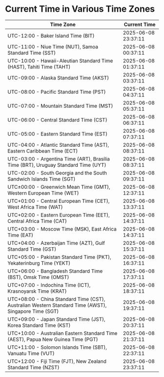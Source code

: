 # Current Time in Various Time Zones

| Time Zone | Current Time |
|-----------|--------------|
| UTC-12:00 - Baker Island Time (BIT) | 2025-06-08 23:37:11 |
| UTC-11:00 - Niue Time (NUT), Samoa Standard Time (SST) | 2025-06-08 00:37:11 |
| UTC-10:00 - Hawaii-Aleutian Standard Time (HAST), Tahiti Time (TAHT) | 2025-06-08 01:37:11 |
| UTC-09:00 - Alaska Standard Time (AKST) | 2025-06-08 03:37:11 |
| UTC-08:00 - Pacific Standard Time (PST) | 2025-06-08 04:37:11 |
| UTC-07:00 - Mountain Standard Time (MST) | 2025-06-08 05:37:11 |
| UTC-06:00 - Central Standard Time (CST) | 2025-06-08 06:37:11 |
| UTC-05:00 - Eastern Standard Time (EST) | 2025-06-08 07:37:11 |
| UTC-04:00 - Atlantic Standard Time (AST), Eastern Caribbean Time (ECT) | 2025-06-08 08:37:11 |
| UTC-03:00 - Argentina Time (ART), Brasília Time (BRT), Uruguay Standard Time (UYT) | 2025-06-08 08:37:11 |
| UTC-02:00 - South Georgia and the South Sandwich Islands Time (SGT) | 2025-06-08 09:37:11 |
| UTC±00:00 - Greenwich Mean Time (GMT), Western European Time (WET) | 2025-06-08 12:37:11 |
| UTC+01:00 - Central European Time (CET), West Africa Time (WAT) | 2025-06-08 13:37:11 |
| UTC+02:00 - Eastern European Time (EET), Central Africa Time (CAT) | 2025-06-08 14:37:11 |
| UTC+03:00 - Moscow Time (MSK), East Africa Time (EAT) | 2025-06-08 14:37:11 |
| UTC+04:00 - Azerbaijan Time (AZT), Gulf Standard Time (GST) | 2025-06-08 15:37:11 |
| UTC+05:00 - Pakistan Standard Time (PKT), Yekaterinburg Time (YEKT) | 2025-06-08 16:37:11 |
| UTC+06:00 - Bangladesh Standard Time (BST), Omsk Time (OMST) | 2025-06-08 17:37:11 |
| UTC+07:00 - Indochina Time (ICT), Krasnoyarsk Time (KRAT) | 2025-06-08 18:37:11 |
| UTC+08:00 - China Standard Time (CST), Australian Western Standard Time (AWST), Singapore Time (SGT) | 2025-06-08 19:37:11 |
| UTC+09:00 - Japan Standard Time (JST), Korea Standard Time (KST) | 2025-06-08 20:37:11 |
| UTC+10:00 - Australian Eastern Standard Time (AEST), Papua New Guinea Time (PGT) | 2025-06-08 21:37:11 |
| UTC+11:00 - Solomon Islands Time (SBT), Vanuatu Time (VUT) | 2025-06-08 22:37:11 |
| UTC+12:00 - Fiji Time (FJT), New Zealand Standard Time (NZST) | 2025-06-08 23:37:11 |
